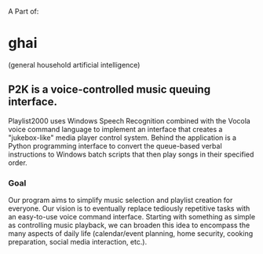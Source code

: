 A Part of:
# ghai
(general household artificial intelligence)

## P2K is a voice-controlled music queuing interface.

Playlist2000 uses Windows Speech Recognition combined with the Vocola voice command language to implement an interface that creates a "jukebox-like" media player control system.  Behind the application is a Python programming interface to convert the queue-based verbal instructions to Windows batch scripts that then play songs in their specified order.

### Goal

Our program aims to simplify music selection and playlist creation for everyone.  Our vision is to eventually replace tediously repetitive tasks with an easy-to-use voice command interface.  Starting with something as simple as controlling music playback, we can broaden this idea to encompass the many aspects of daily life (calendar/event planning, home security, cooking preparation, social media interaction, etc.).